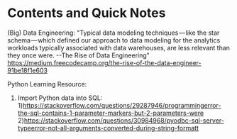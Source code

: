 # Contents and Quick Notes

(Big) Data Engineering:
"Typical data modeling techniques — like the star schema — which defined our approach to data modeling for the analytics workloads typically associated with data warehouses, are less relevant than they once were.
--The Rise of Data Engineering"
https://medium.freecodecamp.org/the-rise-of-the-data-engineer-91be18f1e603

Python Learning Resource:
1. Import Python data into SQL:
  1)https://stackoverflow.com/questions/29287946/programmingerror-the-sql-contains-1-parameter-markers-but-2-parameters-were
  2)https://stackoverflow.com/questions/30984968/pyodbc-sql-server-typeerror-not-all-arguments-converted-during-string-formatt

